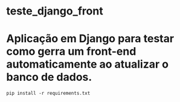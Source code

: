 # teste_django_front

# Aplicação em Django para testar como gerra um front-end automaticamente ao atualizar o banco de dados.

```shell
pip install -r requirements.txt
```
